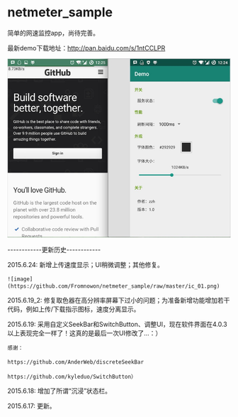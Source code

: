 # netmeter_sample
简单的网速监控app，尚待完善。


最新demo下载地址：http://pan.baidu.com/s/1ntCCLPR


![image](https://github.com/Fromnowon/netmeter_sample/raw/master/Screenshot.png)



------------更新历史------------

2015.6.24:
    新增上传速度显示；UI稍微调整；其他修复。
    
    
    ![image](https://github.com/Fromnowon/netmeter_sample/raw/master/ic_01.png)


2015.6.19_2:
    修复取色器在高分辨率屏幕下过小的问题；为准备新增功能增加若干代码，例如上传/下载指示图标，速度分离显示。


2015.6.19:
    采用自定义SeekBar和SwitchButton、调整UI，现在软件界面在4.0.3以上表现完全一样了！这真的是最后一次UI修改了...：）

    感谢：

    https://github.com/AnderWeb/discreteSeekBar

    https://github.com/kyleduo/SwitchButton）

2015.6.18:
    增加了所谓“沉浸”状态栏。

2015.6.17:
    更新。
